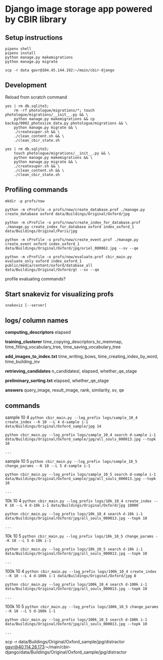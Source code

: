# Django image storage app powered by CBIR library

## Setup instructions
```
pipenv shell
pipenv install
python manage.py makemigrations
python manage.py migrate
```

`scp -r data gavr@104.45.144.192:~/main/cbir-django`


## Development

Reload from scratch command
```
yes | rm db.sqlite3;
    rm -rf photologue/migrations/*; touch photologue/migrations/__init__.py && \
    python manage.py makemigrations && cp backup/0002_photosize_data.py photologue/migrations && \
    python manage.py migrate && \
    ./createsuper.sh && \
    ./clean_content.sh && \
    ./clean_cbir_state.sh
```

```
yes | rm db.sqlite3;
    touch photologue/migrations/__init__.py && \
    python manage.py makemigrations && \
    python manage.py migrate && \
    ./createsuper.sh && \
    ./clean_content.sh && \
    ./clean_cbir_state.sh
```

## Profiling commands
`mkdir -p profs/now`

`python -m cProfile -o profs/now/create_database.prof ./manage.py create_database oxford data/Buildings/Original/Oxford/jpg`

`python -m cProfile -o profs/now/create_index_for_database.prof ./manage.py create_index_for_database oxford index_oxford_1 data/Buildings/Original/Paris/jpg`

`python -m cProfile -o profs/now/create_event.prof ./manage.py create_event oxford index_oxford_1 data/Buildings/Original/Oxford/jpg/oriel_000062.jpg --sv --qe`

`python -m cProfile -o profs/now/evaluate.prof cbir_main.py evaluate_only oxford index_oxford_1 public/media/content/oxford/database_all data/Buildings/Original/Oxford/gt --sv --qe`

profile evaluating commands?

## Start snakeviz for visualizing profs
`snakeviz [--server]`

## logs/ column names
**computing_descriptors**
elapsed

**training_clusterer**
time_copying_descriptors_to_memmap, time_fitting_vocabulary_tree, time_saving_vocabulary_tree

**add_images_to_index.txt**
time_writing_bows, time_creating_index_by_word, time_building_inv

**retrieving_candidates**
n_candidatesl, elapsed, whether_qe_stage

**preliminary_sorting.txt**
elapsed, whether_qe_stage

**answers**
query_image, result_image, rank, similarity, sv, qe

## commands
sample 10 4
`python cbir_main.py --log_prefix logs/sample_10_4 create_index --K 10 --L 4 d-sample i-1 data/Buildings/Original/Oxford_sample/jpg 14`

`python cbir_main.py --log_prefix logs/sample_10_4 search d-sample i-1 data/Buildings/Original/Oxford_sample/jpg/all_souls_000013.jpg --topk 10` 

`...`

sample 10 5
`python cbir_main.py --log_prefix logs/sample_10_5 change_params --K 10 --L 5 d-sample i-1`

`python cbir_main.py --log_prefix logs/sample_10_5 search d-sample i-1 data/Buildings/Original/Oxford_sample/jpg/all_souls_000013.jpg --topk 10` 

`...`


10k 10 4
`python cbir_main.py --log_prefix logs/10k_10_4 create_index --K 10 --L 4 d-10k i-1 data/Buildings/Original/Oxford/jpg 10000`

`python cbir_main.py --log_prefix logs/10k_10_4 search d-10k i-1 data/Buildings/Original/Oxford/jpg/all_souls_000013.jpg --topk 10` 

`...`

10k 10 5
`python cbir_main.py --log_prefix logs/10k_10_5 change_params --K 10 --L 5 d-10k i-1`

`python cbir_main.py --log_prefix logs/10k_10_5 search d-10k i-1 data/Buildings/Original/Oxford/jpg/all_souls_000013.jpg --topk 10` 

`...`



100k 10 4
`python cbir_main.py --log_prefix logs/100k_10_4 create_index --K 10 --L 4 d-100k i-1 data/Buildings/Original/Oxford/jpg 8`

`python cbir_main.py --log_prefix logs/100k_10_4 search d-100k i-1 data/Buildings/Original/Oxford/jpg/all_souls_000013.jpg --topk 10` 

`...`

100k 10 5
`python cbir_main.py --log_prefix logs/100k_10_5 change_params --K 10 --L 5 d-100k i-1`

`python cbir_main.py --log_prefix logs/100k_10_5 search d-100k i-1 data/Buildings/Original/Oxford/jpg/all_souls_000013.jpg --topk 10` 

`...`

scp -r data/Buildings/Original/Oxford_sample/jpg/distractor gavr@40.114.26.173:~/main/cbir-django/data/Buildings/Original/Oxford_sample/jpg/distractor
